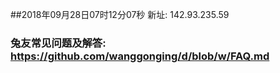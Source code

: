 ##2018年09月28日07时12分07秒 新址: 142.93.235.59
### 兔友常见问题及解答: https://github.com/wanggonging/d/blob/w/FAQ.md
